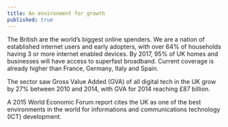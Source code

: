 ```yaml
---
title: An environment for growth
published: true
---
```

The British are the world’s biggest online spenders. We are a nation of established internet users and early adopters, with over 64% of households having 3 or more internet enabled devices. By 2017, 95% of UK homes and businesses will have access to superfast broadband. Current coverage is already higher than France, Germany, Italy and Spain. 


The sector saw Gross Value Added (GVA) of all digital tech in the UK grow by 27% between 2010 and 2014, with GVA for 2014 reaching £87 billion.

A 2015 World Economic Forum report cites the UK as one of the best environments in the world for informations and communications technology (ICT) development. 
